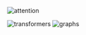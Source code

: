 ![attention](https://user-images.githubusercontent.com/52326197/115748027-ca890800-a363-11eb-8954-dc3203f34340.png)


![transformers](https://user-images.githubusercontent.com/52326197/115605722-dd8ed000-a2b0-11eb-965f-f583a7dd3a4c.png)
![graphs](https://user-images.githubusercontent.com/52326197/115680099-4150e180-a321-11eb-989a-216286ca95d9.png)

